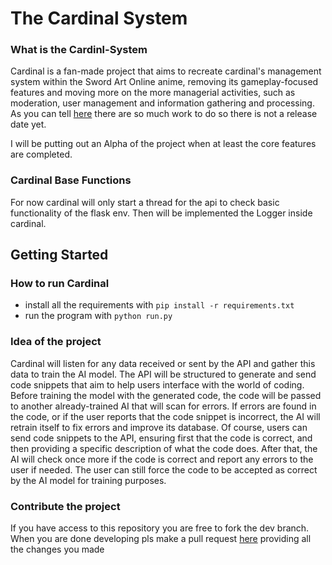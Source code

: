 # The Cardinal System

### What is the Cardinl-System

Cardinal is a fan-made project that aims to recreate cardinal's management system within the Sword Art Online anime, removing its gameplay-focused features and moving more on the more managerial activities, such as moderation, user management and information gathering and processing. As you can tell [here](https://github.com/KemonoBAT4/cardinal-system/blob/dev/docs/TODO.md) there are so much work to do so there is not a release date yet.

I will be putting out an Alpha of the project when at least the core features are completed.

### Cardinal Base Functions
For now cardinal will only start a thread for the api to check basic functionality of the flask env.
Then will be implemented the Logger inside cardinal.

## Getting Started
### How to run Cardinal

 - install all the requirements with ```pip install -r requirements.txt```
 - run the program with ```python run.py```

### Idea of the project

Cardinal will listen for any data received or sent by the API and gather this data to train the AI model. 
The API will be structured to generate and send code snippets that aim to help users interface with the world of coding. 
Before training the model with the generated code, the code will be passed to another already-trained AI that will scan for errors. 
If errors are found in the code, or if the user reports that the code snippet is incorrect, the AI will retrain itself 
to fix errors and improve its database. Of course, users can send code snippets to the API, ensuring first that the code is correct, 
and then providing a specific description of what the code does. After that, the AI will check once more if the code is correct and report
any errors to the user if needed. The user can still force the code to be accepted as correct by the AI model for training purposes.


### Contribute the project
 
If you have access to this repository you are free to fork the dev branch.
When you are done developing pls make a pull request [here](https://github.com/KemonoBAT4/cardinal-system/pulls) providing all the changes you made
